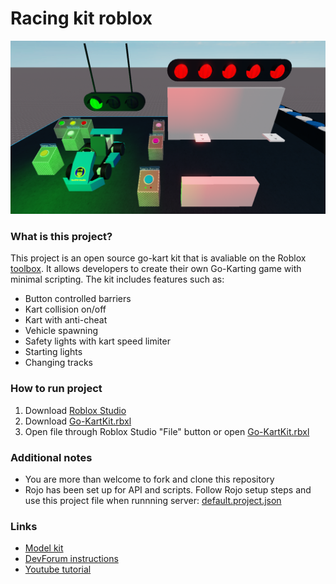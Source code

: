 # Racing kit roblox

![Kit Image](Images/KitImage.png)

### What is this project?
This project is an open source go-kart kit that is avaliable on the Roblox [toolbox](https://www.roblox.com/library/3719396356/Yar890-Studio-Racing-Kit-ALPHA). It allows developers to create their own Go-Karting game with minimal scripting. The kit includes features such as:
* Button controlled barriers
* Kart collision on/off
* Kart with anti-cheat
* Vehicle spawning
* Safety lights with kart speed limiter
* Starting lights
* Changing tracks

### How to run project
1. Download [Roblox Studio](https://www.roblox.com/create)
2. Download [Go-KartKit.rbxl](Go-KartKit.rbxl)
3. Open file through Roblox Studio "File" button or open [Go-KartKit.rbxl](Go-KartKit.rbxl)

### Additional notes
* You are more than welcome to fork and clone this repository
* Rojo has been set up for API and scripts. Follow Rojo setup steps and use this project file when runnning server: [default.project.json](default.project.json)

### Links
* [Model kit](https://www.roblox.com/library/3719396356/Yar890-Studio-Racing-Kit-ALPHA) <br/>
* [DevForum instructions](https://devforum.roblox.com/t/yar890-studio-racing-kit-instructions/741217) <br/>
* [Youtube tutorial](https://www.youtube.com/watch?v=HJhDu9wpGzY) <br/>
